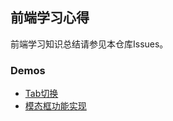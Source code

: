 ## 前端学习心得
前端学习知识总结请参见本仓库Issues。

### Demos
- [Tab切换](http://htmlpreview.github.io/?https://github.com/SpontaLeo/learning/blob/master/Tab%E6%95%88%E6%9E%9CDemo)
- [模态框功能实现](https://htmlpreview.github.io/?https://github.com/SpontaLeo/learning/blob/master/%E6%A8%A1%E6%80%81%E6%A1%86%E5%8A%9F%E8%83%BD%E5%AE%9E%E7%8E%B0Demo#)
